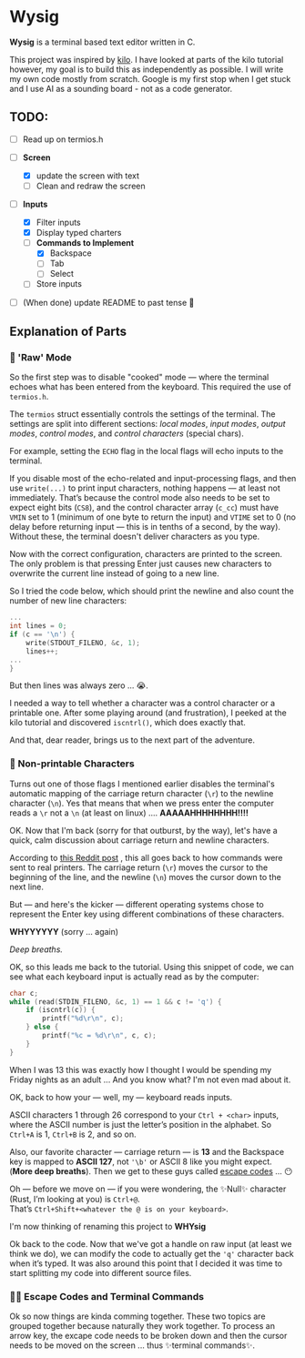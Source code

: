 # Wysig

**Wysig** is a terminal based text editor written in C. 

This project was inspired by [kilo](https://viewsourcecode.org/snaptoken/kilo/index.html). I have 
looked at parts of the kilo tutorial however, my goal is to build this as independently as possible. 
I will write my own code  mostly from scratch. Google is my first stop when I get stuck and I use AI
 as a sounding board - not as a code generator. 

## TODO:

- [ ] Read up on termios.h
- [ ] **Screen**
    - [x] update the screen with text
    - [ ] Clean and redraw the screen
- [ ] **Inputs**
    - [x] Filter inputs
    - [x] Display typed charters
    - [ ] **Commands to Implement**
        - [x] Backspace
        - [ ] Tab
        - [ ] Select
    - [ ] Store inputs
- [ ] (When done) update README to past tense 🥳



## Explanation of Parts

### 🥩 'Raw' Mode

So the first step was to disable "cooked" mode — where the terminal echoes what has been entered 
from the keyboard. This required the use of `termios.h`.

The `termios` struct essentially controls the settings of the terminal. The settings are split into 
different sections: _local modes_, _input modes_, _output modes_, _control modes_, and _control 
characters_ (special chars).

For example, setting the `ECHO` flag in the local flags will echo inputs to the terminal.

If you disable most of the echo-related and input-processing flags, and then use `write(...)` to 
print input characters, nothing happens — at least not immediately. That’s because the control mode 
also needs to be set to expect eight bits (`CS8`), and the control character array (`c_cc`) must have
 `VMIN` set to 1 (minimum of one byte to return the input) and `VTIME` set to 0 (no delay before 
 returning input — this is in tenths of a second, by the way). Without these, the terminal doesn't 
 deliver characters as you type.

Now with the correct configuration, characters are printed to the screen. The only problem is that 
pressing Enter just causes new characters to overwrite the current line instead of going to a new 
line.

So I tried the code below, which should print the newline and also count the number of new line 
characters:

```c
...
int lines = 0; 
if (c == '\n') {
    write(STDOUT_FILENO, &c, 1);
    lines++;
...
}
```
But then lines was always  zero ... 😭.

I needed a way to tell whether a character was a control character or a printable one. After some 
playing around (and frustration), I peeked at the kilo tutorial and discovered `iscntrl()`, which 
does exactly that.

And that, dear reader, brings us to the next part of the adventure.

### 👻 Non-printable Characters 
Turns out one of those flags I mentioned earlier disables the terminal's automatic mapping of the 
carriage return character (`\r`) to the newline character (`\n`). Yes that means that when we
press enter the computer reads a `\r` not a `\n` (at least on linux) ....  **AAAAAHHHHHHHH!!!!**

OK. Now that I'm back (sorry for that outburst, by the way), let's have a quick, calm discussion 
about carriage return and newline characters.

According to [this Reddit post](https://www.reddit.com/r/learnprogramming/comments/k76du/why_both_r_and_n_to_go_to_the_next_line/)
, this all goes back to how commands were sent to real 
printers. The carriage return (`\r`) moves the cursor to the beginning of the line, and the newline 
(`\n`) moves the cursor down to the next line.

But — and here's the kicker — different operating systems chose to represent the Enter key using 
different combinations of these characters.

**WHYYYYYY**  (sorry ... again)

*Deep breaths.*

OK, so this leads me back to the tutorial. Using this snippet of code, we can see what each keyboard
input is actually read as by the computer:

```c
char c;
while (read(STDIN_FILENO, &c, 1) == 1 && c != 'q') {
    if (iscntrl(c)) {
        printf("%d\r\n", c);
    } else {
        printf("%c = %d\r\n", c, c);
    }
}
```

When I was 13 this was exactly how I thought I would be spending my Friday nights as an adult ... 
And you know what? I'm not even mad about it.

OK, back to how your — well, my — keyboard reads inputs.

ASCII characters 1 through 26 correspond to your `Ctrl + <char>` inputs, where the ASCII number is 
just the letter’s position in the alphabet. So `Ctrl+A` is 1, `Ctrl+B` is 2, and so on.

Also, our favorite character — carriage return — is **13**
and the Backspace key is mapped to **ASCII 127**, not `'\b'` or ASCII 8 like you might expect. 
(**More deep breaths**). Then we get to these guys called [escape codes](https://en.wikipedia.org/wiki/ANSI_escape_code) ... 😶

 Oh — before we move on
 — if you were wondering, the ✨Null✨ character (Rust, I’m looking at you) is `Ctrl+@`.  
That’s `Ctrl+Shift+<whatever the @ is on your keyboard>`. 

I'm now thinking of renaming this project to **WHYsig**

Ok back to the code. Now that we've got a handle on raw input (at least we think we do), we can 
modify the code to actually get the `'q'` character back when it’s typed. It was also around this 
point that I decided it was time to start splitting my code into different source files.

### 🏃‍♂️ Escape Codes and Terminal Commands

Ok so now things are kinda comming together. These two topics are grouped together because naturally
they work together. To process an arrow key, the excape code needs to be broken down and then the
cursor needs to be moved on the screen ... thus ✨terminal commands✨.